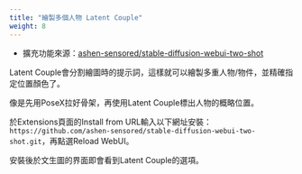 ```yaml
---
title: "繪製多個人物 Latent Couple"
weight: 8
---
```


- 擴充功能來源：[ashen-sensored/stable-diffusion-webui-two-shot](https://github.com/ashen-sensored/stable-diffusion-webui-two-shot)

Latent Couple會分割繪圖時的提示詞，這樣就可以繪製多重人物/物件，並精確指定位置顏色了。

像是先用PoseX拉好骨架，再使用Latent Couple標出人物的概略位置。

於Extensions頁面的Install from URL輸入以下網址安裝： `https://github.com/ashen-sensored/stable-diffusion-webui-two-shot.git`，再點選Reload WebUI。

安裝後於文生圖的界面即會看到Latent Couple的選項。
